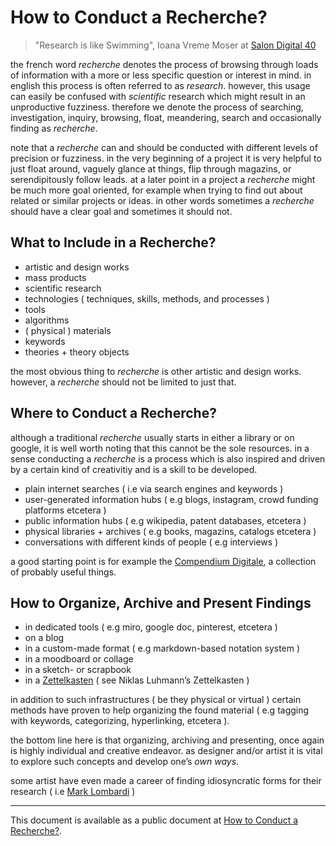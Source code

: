 # How to Conduct a Recherche?

> "Research is like Swimming", Ioana Vreme Moser at [Salon Digital 40](https://salon-digital.com/salons/salon-40)

the french word *recherche* denotes the process of browsing through loads of information with a more or less specific question or interest in mind. in english this process is often referred to as *research*. however, this usage can easily be confused with *scientific* research which might result in an unproductive fuzziness. therefore we denote the process of searching, investigation, inquiry, browsing, float, meandering, search and occasionally finding as *recherche*.

note that a *recherche* can and should be conducted with different levels of precision or fuzziness. in the very beginning of a project it is very helpful to just float around, vaguely glance at things, flip through magazins, or serendipitously follow leads. at a later point in a project a *recherche* might be much more goal oriented, for example when trying to find out about related or similar projects or ideas. in other words sometimes a *recherche* should have a clear goal and sometimes it should not.

## What to Include in a Recherche?

- artistic and design works
- mass products
- scientific research
- technologies ( techniques, skills, methods, and processes )
- tools
- algorithms
- ( physical ) materials
- keywords
- theories + theory objects

the most obvious thing to *recherche* is other artistic and design works. however, a *recherche* should not be limited to just that. 

## Where to Conduct a Recherche?

although a traditional *recherche* usually starts in either a library or on google, it is well worth noting that this cannot be the sole resources. in a sense conducting a *recherche* is a process which is also inspired and driven by a certain kind of creativitiy and is a skill to be developed.

- plain internet searches ( i.e via search engines and keywords )
- user-generated information hubs ( e.g blogs, instagram, crowd funding platforms etcetera )
- public information hubs ( e.g wikipedia, patent databases, etcetera )
- physical libraries + archives ( e.g books, magazins, catalogs etcetera )
- conversations with different kinds of people ( e.g interviews )

a good starting point is for example the [Compendium Digitale](http://dm-hb.de/compendium), a collection of probably useful things.

## How to Organize, Archive and Present Findings

- in dedicated tools ( e.g miro, google doc, pinterest, etcetera )
- on a blog
- in a custom-made format ( e.g markdown-based notation system )
- in a moodboard or collage
- in a sketch- or scrapbook
- in a [Zettelkasten](https://de.wikipedia.org/wiki/Zettelkasten) ( see Niklas Luhmann’s Zettelkasten )

in addition to such infrastructures ( be they physical or virtual ) certain methods have proven to help organizing the found material ( e.g tagging with keywords, categorizing, hyperlinking, etcetera ).

the bottom line here is that organizing, archiving and presenting, once again is highly individual and creative endeavor. as designer and/or artist it is vital to explore such concepts and develop one’s *own ways*.

some artist have even made a career of finding idiosyncratic forms for their research ( i.e [Mark Lombardi](https://en.wikipedia.org/wiki/Mark_Lombardi) )

---

This document is available as a public document at [How to Conduct a Recherche?](http://dm-hb.de/dmhtcar).
